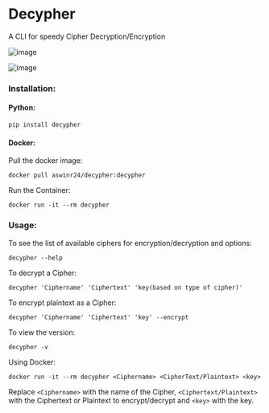 # Decypher
A CLI for speedy Cipher Decryption/Encryption

![image](https://github.com/Aswinr24/Decypher/assets/135364633/fa60340a-d339-4846-b861-49b7082c205e)

![image](https://github.com/Aswinr24/Decypher/assets/135364633/f08b6499-ff46-4f6f-b7d0-0093cb798049)


### Installation:
#### Python:
```
pip install decypher
```
#### Docker:
Pull the docker image:
```
docker pull aswinr24/decypher:decypher
```
Run the Container: 
```
docker run -it --rm decypher
```

### Usage:

To see the list of available ciphers for encryption/decryption and options:
```
decypher --help
```
To decrypt a Cipher:
```
decypher 'Ciphername' 'Ciphertext' 'key(based on type of cipher)'
```
To encrypt plaintext as a Cipher:
```
decypher 'Ciphername' 'Ciphertext' 'key' --encrypt
```
To view the version:
```
decypher -v
```

Using Docker:
```
docker run -it --rm decypher <Ciphername> <CipherText/Plaintext> <key>
```
Replace `<Ciphername>` with the name of the Cipher, `<Ciphertext/Plaintext>` with the Ciphertext or Plaintext to encrypt/decrypt and `<key>` with the key.
